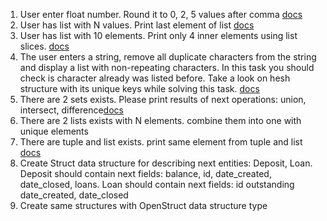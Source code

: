 1. User enter float number. Round it to 0, 2, 5 values after comma [docs](https://apidock.com/ruby/Float/round)
2. User has list with N values. Print last element of list [docs](https://apidock.com/ruby/Array/length)
3. User has list with 10 elements. Print only 4 inner elements using list slices. [docs](https://apidock.com/ruby/v1_9_3_392/Array/slice)
4. The user enters a string, remove all duplicate characters from the string and display a list with non-repeating 
   characters. In this task you should check is character already was listed before. Take a look on hesh structure
   with its unique keys while solving this task. [docs](https://apidock.com/ruby/Array/uniq)
5. There are 2 sets exists. Please print results of next operations: union, intersect, difference[docs](https://ruby-doc.org/stdlib-2.6.5/libdoc/set/rdoc/Set.html)
6. There are 2 lists exists with N elements. combine them into one with unique elements
7. There are tuple and list exists. print same element from tuple and list [docs](https://www.rubydoc.info/github/rubyworks/facets/Tuple)
8. Create Struct data structure for describing next entities: Deposit, Loan. Deposit should contain next fields: balance, id, date_created, date_closed, loans. Loan should contain next fields: id outstanding date_created, date_closed
9. Create same structures with OpenStruct data structure type